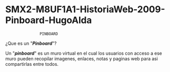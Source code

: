 # SMX2-M8UF1A1-HistoriaWeb-2009-Pinboard-HugoAlda

                   PINBOARD

¿Que es un "_**Pinboard**_"?

Un "_**pinboard**_" es un muro virtual en el cual los usuarios con acceso a ese muro pueden recopilar imagenes, enlaces, notas y paginas web para asi compartirlas entre todos.

